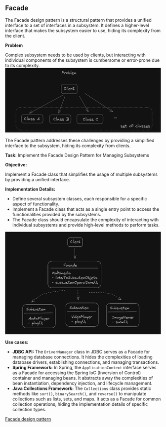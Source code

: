 ## Facade


The Facade design pattern is a structural pattern that provides a unified interface to a set of interfaces in a subsystem. 
It defines a higher-level interface that makes the subsystem easier to use, hiding its complexity from the client.

**Problem**

Complex subsystem needs to be used by clients, but interacting with individual components of the subsystem is cumbersome or error-prone due to its complexity. 
![img.png](img.png)

The Facade pattern addresses these challenges by providing a simplified interface to the subsystem, hiding its complexity from clients.

**Task:** Implement the Facade Design Pattern for Managing Subsystems

**Objective:**

Implement a Facade class that simplifies the usage of multiple subsystems by providing a unified interface.

**Implementation Details:**
- Define several subsystem classes, each responsible for a specific aspect of functionality.
- Implement a Facade class that acts as a single entry point to access the functionalities provided by the subsystems.
- The Facade class should encapsulate the complexity of interacting with individual subsystems and provide high-level methods to perform tasks.

![img_1.png](img_1.png)

**Use cases:**
- **JDBC API:** The `DriverManager` class in JDBC serves as a Facade for managing database connections. 
It hides the complexities of loading database drivers, establishing connections, and managing transactions.
- **Spring Framework:** In Spring, the `ApplicationContext` interface serves as a Facade for accessing the Spring IoC (Inversion of Control) container and managing beans. 
It abstracts away the complexities of bean instantiation, dependency injection, and lifecycle management.
- **Java Collections Framework:** The `Collections` class provides static methods like `sort()`, `binarySearch()`, and `reverse()` to manipulate collections such as lists, sets, and maps. 
It acts as a Facade for common collection operations, hiding the implementation details of specific collection types.

[Facade design pattern](https://refactoring.guru/design-patterns/facade)